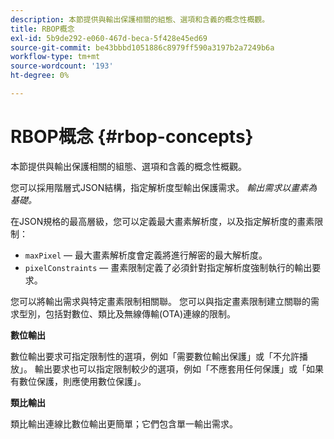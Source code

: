 ```yaml
---
description: 本節提供與輸出保護相關的組態、選項和含義的概念性概觀。
title: RBOP概念
exl-id: 5b9de292-e060-467d-beca-5f428e45ed69
source-git-commit: be43bbbd1051886c8979ff590a3197b2a7249b6a
workflow-type: tm+mt
source-wordcount: '193'
ht-degree: 0%

---
```


# RBOP概念 {#rbop-concepts}

本節提供與輸出保護相關的組態、選項和含義的概念性概觀。

您可以採用階層式JSON結構，指定解析度型輸出保護需求。 *輸出需求以畫素為基礎。*

在JSON規格的最高層級，您可以定義最大畫素解析度，以及指定解析度的畫素限制：

* `maxPixel`  — 最大畫素解析度會定義將進行解密的最大解析度。
* `pixelConstraints`  — 畫素限制定義了必須針對指定解析度強制執行的輸出要求。

您可以將輸出需求與特定畫素限制相關聯。 您可以與指定畫素限制建立關聯的需求型別，包括對數位、類比及無線傳輸(OTA)連線的限制。

**數位輸出**

數位輸出要求可指定限制性的選項，例如「需要數位輸出保護」或「不允許播放」。 輸出要求也可以指定限制較少的選項，例如「不應套用任何保護」或「如果有數位保護，則應使用數位保護」。

**類比輸出**

類比輸出連線比數位輸出更簡單；它們包含單一輸出需求。
